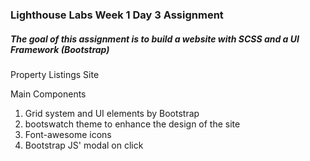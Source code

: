 ### Lighthouse Labs Week 1 Day 3 Assignment

##### The goal of this assignment is to build a website with SCSS and a UI Framework (Bootstrap)

Property Listings Site

Main Components

1. Grid system and UI elements by Bootstrap
2. bootswatch theme to enhance the design of the site
3. Font-awesome icons
4. Bootstrap JS' modal on click
